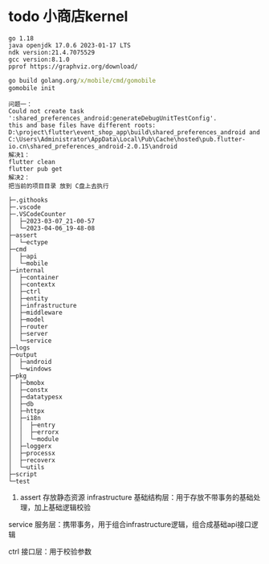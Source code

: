 # todo 小商店kernel

```config
go 1.18
java openjdk 17.0.6 2023-01-17 LTS
ndk version:21.4.7075529
gcc version:8.1.0
pprof https://graphviz.org/download/
```

```cmd
go build golang.org/x/mobile/cmd/gomobile
gomobile init
```

```issue
问题一：
Could not create task ':shared_preferences_android:generateDebugUnitTestConfig'.
this and base files have different roots: D:\project\flutter\event_shop_app\build\shared_preferences_android and C:\Users\Administrator\AppData\Local\Pub\Cache\hosted\pub.flutter-io.cn\shared_preferences_android-2.0.15\android
解决1：
flutter clean
flutter pub get
解决2：
把当前的项目目录 放到 C盘上去执行
```

```text
├─.githooks
├─.vscode
├─.VSCodeCounter
│  ├─2023-03-07_21-00-57
│  └─2023-04-06_19-48-08
├─assert
│  └─ectype
├─cmd
│  ├─api
│  └─mobile
├─internal
│  ├─container
│  ├─contextx
│  ├─ctrl
│  ├─entity
│  ├─infrastructure
│  ├─middleware
│  ├─model
│  ├─router
│  ├─server
│  └─service
├─logs
├─output
│  ├─android
│  └─windows
├─pkg
│  ├─bmobx
│  ├─constx
│  ├─datatypesx
│  ├─db
│  ├─httpx
│  ├─i18n
│  │  ├─entry
│  │  ├─errorx
│  │  └─module
│  ├─loggerx
│  ├─processx
│  ├─recoverx
│  └─utils
├─script
└─test
```

1. assert 存放静态资源
infrastructure 
基础结构层：用于存放不带事务的基础处理，加上基础逻辑校验

service
服务层：携带事务，用于组合infrastructure逻辑，组合成基础api接口逻辑

ctrl
接口层：用于校验参数

